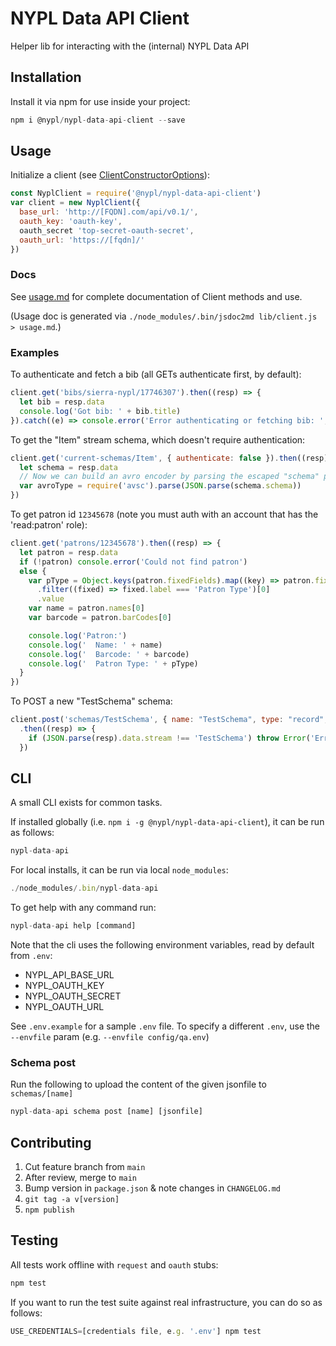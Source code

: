 # NYPL Data API Client

Helper lib for interacting with the (internal) NYPL Data API

## Installation

Install it via npm for use inside your project:

```js
npm i @nypl/nypl-data-api-client --save
```

## Usage

Initialize a client (see [ClientConstructorOptions](/usage.md#ClientConstructorOptions)):

```js
const NyplClient = require('@nypl/nypl-data-api-client')
var client = new NyplClient({ 
  base_url: 'http://[FQDN].com/api/v0.1/',
  oauth_key: 'oauth-key',
  oauth_secret 'top-secret-oauth-secret',
  oauth_url: 'https://[fqdn]/'
})
```

### Docs

See [usage.md](usage.md) for complete documentation of Client methods and use.

(Usage doc is generated via `./node_modules/.bin/jsdoc2md lib/client.js > usage.md`.)

### Examples

To authenticate and fetch a bib (all GETs authenticate first, by default):

```js
client.get('bibs/sierra-nypl/17746307').then((resp) => {
  let bib = resp.data
  console.log('Got bib: ' + bib.title)
}).catch((e) => console.error('Error authenticating or fetching bib: ', e))
```

To get the "Item" stream schema, which doesn't require authentication:
```js
client.get('current-schemas/Item', { authenticate: false }).then((resp) => {
  let schema = resp.data
  // Now we can build an avro encoder by parsing the escaped "schema" prop:
  var avroType = require('avsc').parse(JSON.parse(schema.schema))
})
```

To get patron id `12345678` (note you must auth with an account that has the 'read:patron' role):
```js
client.get('patrons/12345678').then((resp) => {
  let patron = resp.data
  if (!patron) console.error('Could not find patron')
  else {
    var pType = Object.keys(patron.fixedFields).map((key) => patron.fixedFields[key])
      .filter((fixed) => fixed.label === 'Patron Type')[0]
      .value
    var name = patron.names[0]
    var barcode = patron.barCodes[0]

    console.log('Patron:')
    console.log('  Name: ' + name)
    console.log('  Barcode: ' + barcode)
    console.log('  Patron Type: ' + pType)
  }
})
```

To POST a new "TestSchema" schema:
```js
client.post('schemas/TestSchema', { name: "TestSchema", type: "record", fields: [ ... ] })
  .then((resp) => {
    if (JSON.parse(resp).data.stream !== 'TestSchema') throw Error('Error creating schema...')
  })
```

## CLI

A small CLI exists for common tasks.

If installed globally (i.e. `npm i -g @nypl/nypl-data-api-client`), it can be run as follows:

```js
nypl-data-api
```

For local installs, it can be run via local `node_modules`:

```js
./node_modules/.bin/nypl-data-api
```

To get help with any command run:

```js
nypl-data-api help [command]
```

Note that the cli uses the following environment variables, read by default from `.env`:

 - NYPL_API_BASE_URL
 - NYPL_OAUTH_KEY
 - NYPL_OAUTH_SECRET
 - NYPL_OAUTH_URL

See `.env.example` for a sample `.env` file. To specify a different `.env`, use the `--envfile` param (e.g. `--envfile config/qa.env`)

### Schema post

Run the following to upload the content of the given jsonfile to `schemas/[name]`

```js
nypl-data-api schema post [name] [jsonfile]
```

## Contributing

1. Cut feature branch from `main`
2. After review, merge to `main`
3. Bump version in `package.json` & note changes in `CHANGELOG.md`
4. `git tag -a v[version]`
5. `npm publish`

## Testing

All tests work offline with `request` and `oauth` stubs:

```js
npm test
```

If you want to run the test suite against real infrastructure, you can do so as follows:

```js
USE_CREDENTIALS=[credentials file, e.g. '.env'] npm test
```
